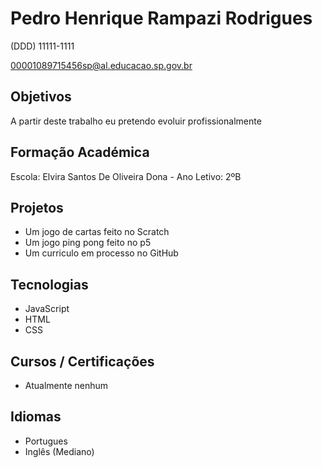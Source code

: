 # Pedro Henrique Rampazi Rodrigues
(DDD) 11111-1111

00001089715456sp@al.educacao.sp.gov.br

## Objetivos

A partir deste trabalho eu pretendo evoluir profissionalmente

## Formação Académica

Escola: Elvira Santos De Oliveira Dona - Ano Letivo: 2ºB

## Projetos

- Um jogo de cartas feito no Scratch
- Um jogo ping pong feito no p5
- Um curriculo em processo no GitHub

## Tecnologias
- JavaScript
- HTML
- CSS

## Cursos / Certificações

- Atualmente nenhum

## Idiomas

- Portugues
- Inglês (Mediano)
